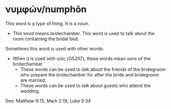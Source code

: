 # νυμφών/numphōn
This word is a type of thing. It is a noun.

* This word means bridechamber. This word is used to talk about the room containing the bridal bed.

Sometimes this word is used with other words:

* When it is used with υἱός (G5207), these words mean sons of the bridechamber.
    * These words can be used to talk about the friends of the bridegroom who prepare the bridechamber for after the bride and bridegroom are married.
    * These words can be used to talk about guests who attend the wedding.

See: Matthew 9:15; Mark 2:19; Luke 5:34
